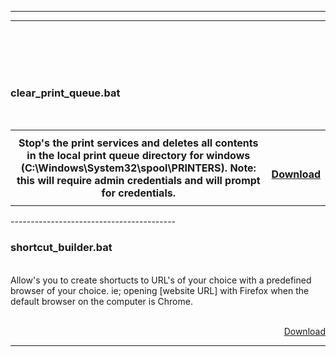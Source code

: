 
-----------------------------------------
-----------------------------------------
</br>
</br>
</br>



</br>
<h3> clear_print_queue.bat</h3>
</br>
<table>
  <tr>
    <th style="text-align:center;">
Stop's the print services and deletes all contents in the local print queue directory for windows (C:\Windows\System32\spool\PRINTERS). 
Note: this will require admin credentials and will prompt for credentials.
  </ht>
  <th>
</br>
</br>
<p align="right"><a href="https://minhaskamal.github.io/DownGit/#/home?url=https://github.com/chrisjbawden/scripts-programs/blob/master/Windows/empty_print_queue.bat">Download</a></p>
</br>
</th>
</tr>
</table>
-----------------------------------------
</br>
<h3>shortcut_builder.bat</h3>
</br>
Allow's you to create shortucts to URL's of your choice with a predefined browser of your choice. ie; opening [website URL] with Firefox when the default browser on the computer is Chrome.
</br>
</br>
<p align="right"><a href="https://minhaskamal.github.io/DownGit/#/home?url=https://github.com/chrisjbawden/scripts-programs/blob/master/Windows/shortcut_builder.bat">Download</a></p>

-----------------------------------------
